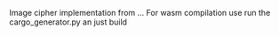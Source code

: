 Image cipher implementation from ...
For wasm compilation use run the cargo_generator.py an just build

